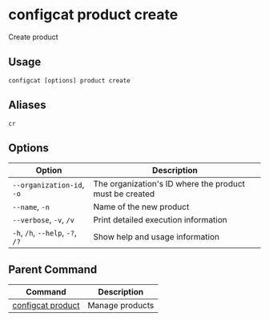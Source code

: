 # configcat product create
Create product
## Usage
```
configcat [options] product create
```
## Aliases
`cr`
## Options
| Option | Description |
| ------ | ----------- |
| `--organization-id`, `-o` | The organization's ID where the product must be created |
| `--name`, `-n` | Name of the new product |
| `--verbose`, `-v`, `/v` | Print detailed execution information |
| `-h`, `/h`, `--help`, `-?`, `/?` | Show help and usage information |
## Parent Command
| Command | Description |
| ------ | ----------- |
| [configcat product](configcat-product.md) | Manage products |
